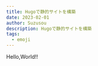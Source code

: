 ```yaml
---
title: Hugoで静的サイトを構築
date: 2023-02-01
author: Suzusou
description: Hugoで静的サイトを構築
tags:
  - emoji
---
```


Hello,World!!
